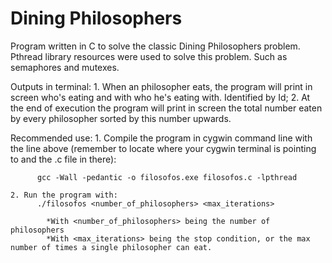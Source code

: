 # Dining Philosophers
Program written in C to solve the classic Dining Philosophers problem. Pthread library resources were used to solve this problem. Such as semaphores and mutexes. 

Outputs in terminal:
    1. When an philosopher eats, the program will print in screen who's eating and with who he's eating with. Identified by Id;
    2. At the end of execution the program will print in screen the total number eaten by every philosopher sorted by this number upwards.

Recommended use:
    1. Compile the program in cygwin command line with the line above (remember to locate where your cygwin terminal is pointing to and the .c file in there):
    
          gcc -Wall -pedantic -o filosofos.exe filosofos.c -lpthread
          
    2. Run the program with:
          ./filosofos <number_of_philosophers> <max_iterations>
            
            *With <number_of_philosophers> being the number of philosophers 
            *With <max_iterations> being the stop condition, or the max number of times a single philosopher can eat.
            
   
